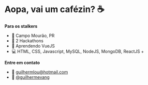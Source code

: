 <!-- ![sobre](https://github.com/Guilhermevang/Guilhermevang/blob/main/me.png) -->

# Aopa, vai um cafézin? ☕

**Para os stalkers**

- 📌 Campo Mourão, PR
- 📆 2 Hackathons
- 🌱 Aprendendo VueJS
- 💻 HTML, CSS, Javascript, MySQL, NodeJS, MongoDB, ReactJS +

**Entre em contato**

- 📧 guilhermlou@hotmail.com
- 🌠 [@guilhermevang](https://instagram.com/guilhermevang)

